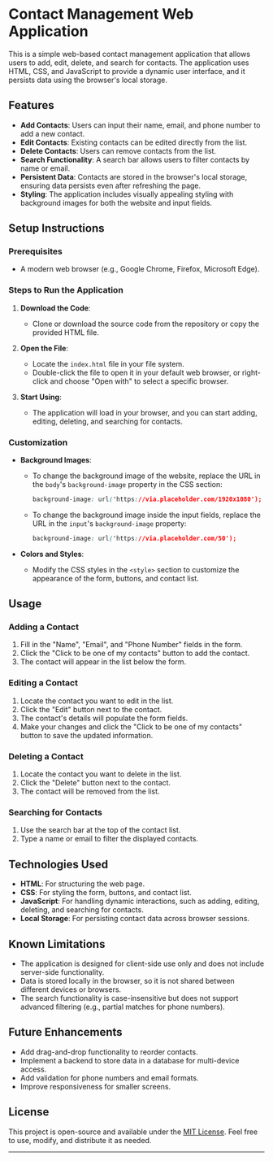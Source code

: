 

# Contact Management Web Application

This is a simple web-based contact management application that allows users to add, edit, delete, and search for contacts. The application uses HTML, CSS, and JavaScript to provide a dynamic user interface, and it persists data using the browser's local storage.

## Features

- **Add Contacts**: Users can input their name, email, and phone number to add a new contact.
- **Edit Contacts**: Existing contacts can be edited directly from the list.
- **Delete Contacts**: Users can remove contacts from the list.
- **Search Functionality**: A search bar allows users to filter contacts by name or email.
- **Persistent Data**: Contacts are stored in the browser's local storage, ensuring data persists even after refreshing the page.
- **Styling**: The application includes visually appealing styling with background images for both the website and input fields.

## Setup Instructions

### Prerequisites
- A modern web browser (e.g., Google Chrome, Firefox, Microsoft Edge).

### Steps to Run the Application
1. **Download the Code**:
   - Clone or download the source code from the repository or copy the provided HTML file.

2. **Open the File**:
   - Locate the `index.html` file in your file system.
   - Double-click the file to open it in your default web browser, or right-click and choose "Open with" to select a specific browser.

3. **Start Using**:
   - The application will load in your browser, and you can start adding, editing, deleting, and searching for contacts.

### Customization
- **Background Images**:
  - To change the background image of the website, replace the URL in the `body`'s `background-image` property in the CSS section:
    ```css
    background-image: url('https://via.placeholder.com/1920x1080');
    ```
  - To change the background image inside the input fields, replace the URL in the `input`'s `background-image` property:
    ```css
    background-image: url('https://via.placeholder.com/50');
    ```

- **Colors and Styles**:
  - Modify the CSS styles in the `<style>` section to customize the appearance of the form, buttons, and contact list.

## Usage

### Adding a Contact
1. Fill in the "Name", "Email", and "Phone Number" fields in the form.
2. Click the "Click to be one of my contacts" button to add the contact.
3. The contact will appear in the list below the form.

### Editing a Contact
1. Locate the contact you want to edit in the list.
2. Click the "Edit" button next to the contact.
3. The contact's details will populate the form fields.
4. Make your changes and click the "Click to be one of my contacts" button to save the updated information.

### Deleting a Contact
1. Locate the contact you want to delete in the list.
2. Click the "Delete" button next to the contact.
3. The contact will be removed from the list.

### Searching for Contacts
1. Use the search bar at the top of the contact list.
2. Type a name or email to filter the displayed contacts.

## Technologies Used

- **HTML**: For structuring the web page.
- **CSS**: For styling the form, buttons, and contact list.
- **JavaScript**: For handling dynamic interactions, such as adding, editing, deleting, and searching for contacts.
- **Local Storage**: For persisting contact data across browser sessions.

## Known Limitations

- The application is designed for client-side use only and does not include server-side functionality.
- Data is stored locally in the browser, so it is not shared between different devices or browsers.
- The search functionality is case-insensitive but does not support advanced filtering (e.g., partial matches for phone numbers).

## Future Enhancements

- Add drag-and-drop functionality to reorder contacts.
- Implement a backend to store data in a database for multi-device access.
- Add validation for phone numbers and email formats.
- Improve responsiveness for smaller screens.

## License

This project is open-source and available under the [MIT License](https://opensource.org/licenses/MIT). Feel free to use, modify, and distribute it as needed.

---

